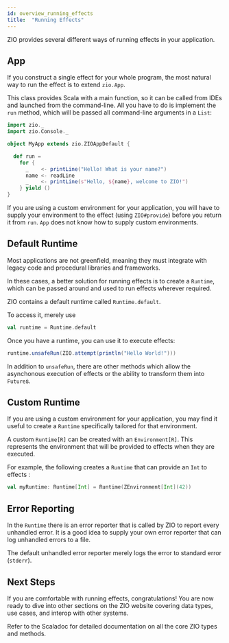 ```yaml
---
id: overview_running_effects
title:  "Running Effects"
---
```


ZIO provides several different ways of running effects in your application.

## App

If you construct a single effect for your whole program, the most natural way to run the effect is to extend `zio.App`. 

This class provides Scala with a main function, so it can be called from IDEs and launched from the command-line. All you have to do is implement the `run` method, which will be passed all command-line arguments in a `List`:

```scala mdoc:silent
import zio._
import zio.Console._

object MyApp extends zio.ZIOAppDefault {

  def run =
    for {
      _    <- printLine("Hello! What is your name?")
      name <- readLine
      _    <- printLine(s"Hello, ${name}, welcome to ZIO!")
    } yield ()
}
```

If you are using a custom environment for your application, you will have to supply your environment to the effect (using `ZIO#provide`) before you return it from `run`. `App` does not know how to supply custom environments.

## Default Runtime

Most applications are not greenfield, meaning they must integrate with legacy code and procedural libraries and frameworks.

In these cases, a better solution for running effects is to create a `Runtime`, which can be passed around and used to run effects wherever required.

ZIO contains a default runtime called `Runtime.default`.

To access it, merely use

```scala mdoc:silent
val runtime = Runtime.default
```

Once you have a runtime, you can use it to execute effects:

```scala mdoc:silent
runtime.unsafeRun(ZIO.attempt(println("Hello World!")))
```

In addition to `unsafeRun`, there are other methods which allow the asynchonous execution of effects or the ability to transform them into `Future`s.

## Custom Runtime

If you are using a custom environment for your application, you may find it useful to create a `Runtime` specifically tailored for that environment.

A custom `Runtime[R]` can be created with an `Environment[R]`. This represents the environment that will be provided to effects when they are executed.

For example, the following creates a `Runtime` that can provide an `Int` to effects :

```scala mdoc:silent
val myRuntime: Runtime[Int] = Runtime(ZEnvironment[Int](42))
```

## Error Reporting

In the `Runtime` there is an error reporter that is called by ZIO to report every unhandled error. It is a good idea to supply your own error reporter that can log unhandled errors to a file.

The default unhandled error reporter merely logs the error to standard error (`stderr`).

## Next Steps

If you are comfortable with running effects, congratulations! You are now ready to dive into other sections on the ZIO website covering data types, use cases, and interop with other systems. 

Refer to the Scaladoc for detailed documentation on all the core ZIO types and methods.
